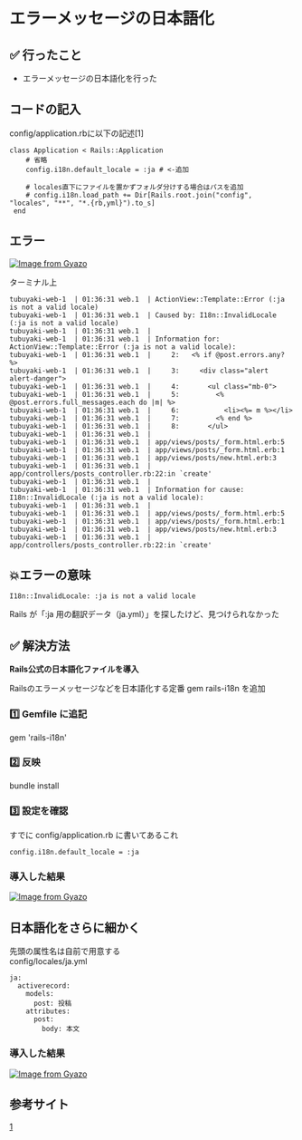 # エラーメッセージの日本語化

## ✅ 行ったこと

- エラーメッセージの日本語化を行った

## コードの記入
config/application.rbに以下の記述[1]
```
class Application < Rails::Application
    # 省略
    config.i18n.default_locale = :ja # <-追加
    
    # locales直下にファイルを置かずフォルダ分けする場合はパスを追加
    # config.i18n.load_path += Dir[Rails.root.join("config", "locales", "**", "*.{rb,yml}").to_s] 
 end
```

## エラー
[![Image from Gyazo](https://i.gyazo.com/98e6ef2f8551de85580f0a4a527f89e6.png)](https://gyazo.com/98e6ef2f8551de85580f0a4a527f89e6)

ターミナル上
```
tubuyaki-web-1  | 01:36:31 web.1  | ActionView::Template::Error (:ja is not a valid locale)
tubuyaki-web-1  | 01:36:31 web.1  | Caused by: I18n::InvalidLocale (:ja is not a valid locale)
tubuyaki-web-1  | 01:36:31 web.1  | 
tubuyaki-web-1  | 01:36:31 web.1  | Information for: ActionView::Template::Error (:ja is not a valid locale):
tubuyaki-web-1  | 01:36:31 web.1  |     2:   <% if @post.errors.any? %>
tubuyaki-web-1  | 01:36:31 web.1  |     3:     <div class="alert alert-danger">
tubuyaki-web-1  | 01:36:31 web.1  |     4:       <ul class="mb-0">
tubuyaki-web-1  | 01:36:31 web.1  |     5:         <% @post.errors.full_messages.each do |m| %>
tubuyaki-web-1  | 01:36:31 web.1  |     6:           <li><%= m %></li>
tubuyaki-web-1  | 01:36:31 web.1  |     7:         <% end %>
tubuyaki-web-1  | 01:36:31 web.1  |     8:       </ul>
tubuyaki-web-1  | 01:36:31 web.1  |   
tubuyaki-web-1  | 01:36:31 web.1  | app/views/posts/_form.html.erb:5
tubuyaki-web-1  | 01:36:31 web.1  | app/views/posts/_form.html.erb:1
tubuyaki-web-1  | 01:36:31 web.1  | app/views/posts/new.html.erb:3
tubuyaki-web-1  | 01:36:31 web.1  | app/controllers/posts_controller.rb:22:in `create'
tubuyaki-web-1  | 01:36:31 web.1  | 
tubuyaki-web-1  | 01:36:31 web.1  | Information for cause: I18n::InvalidLocale (:ja is not a valid locale):
tubuyaki-web-1  | 01:36:31 web.1  |   
tubuyaki-web-1  | 01:36:31 web.1  | app/views/posts/_form.html.erb:5
tubuyaki-web-1  | 01:36:31 web.1  | app/views/posts/_form.html.erb:1
tubuyaki-web-1  | 01:36:31 web.1  | app/views/posts/new.html.erb:3
tubuyaki-web-1  | 01:36:31 web.1  | app/controllers/posts_controller.rb:22:in `create'
```

## 💥エラーの意味
```
I18n::InvalidLocale: :ja is not a valid locale
```
Rails が「:ja 用の翻訳データ（ja.yml）」を探したけど、見つけられなかった

## ✅ 解決方法
**Rails公式の日本語化ファイルを導入**

Railsのエラーメッセージなどを日本語化する定番 gem rails-i18n を追加

### 1️⃣ Gemfile に追記
gem 'rails-i18n'

### 2️⃣ 反映
bundle install

### 3️⃣ 設定を確認

すでに config/application.rb に書いてあるこれ
```
config.i18n.default_locale = :ja
```

### 導入した結果
[![Image from Gyazo](https://i.gyazo.com/280eb3d7f871064981ee0c68aa62e97a.png)](https://gyazo.com/280eb3d7f871064981ee0c68aa62e97a)

## 日本語化をさらに細かく
先頭の属性名は自前で用意する<br>
config/locales/ja.yml
```
ja:
  activerecord:
    models:
      post: 投稿
    attributes:
      post:
        body: 本文
```

### 導入した結果
[![Image from Gyazo](https://i.gyazo.com/7703145b73135f6da1fac384badb09e1.png)](https://gyazo.com/7703145b73135f6da1fac384badb09e1)

## 参考サイト
[1](https://zenn.dev/kazmaendo/articles/63a9104a7a41f5)